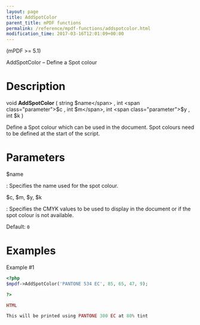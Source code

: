 ```yaml
---
layout: page
title: AddSpotColor
parent_title: mPDF functions
permalink: /reference/mpdf-functions/addspotcolor.html
modification_time: 2017-03-16T12:01:09+00:00
---
```



(mPDF >= 5.1)

AddSpotColor – Define a Spot colour

# Description

void **AddSpotColor** ( 
string <span class="parameter">$name</span> , 
int <span class="parameter">$c</span> , 
int <span class="parameter">$m</span>, 
int <span class="parameter">$y</span> , 
int <span class="parameter">$k</span> )

Define a Spot colour which can be used in the document. Spot colours need to be defined at the start of the script.

# Parameters

<span class="parameter">$name</span>

: Specifies the name used for the spot colour.

<span class="parameter">$c, $m, $y, $k</span>

: Specifies the CMYK values to be used to display in the document or if the spot colour is not available.

  Default: `0`

# Examples

Example #1

```php
<?php
$mpdf->AddSpotColor('PANTONE 534 EC', 85, 65, 47, 9);

?>

HTML

This will be printed using PANTONE 300 EC at 80% tint


```
